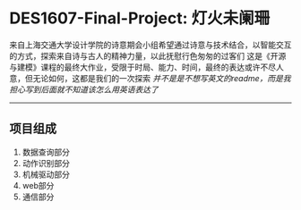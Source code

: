 # DES1607-Final-Project: 灯火未阑珊

来自上海交通大学设计学院的诗意期会小组希望通过诗意与技术结合，以智能交互的方式，探索来自诗与古人的精神力量，以此抚慰行色匆匆的过客们
这是《开源与建模》课程的最终大作业，受限于时局、能力、时间，最终的表达或许不尽人意，但无论如何，这都是我们的一次探索
*并不是是不想写英文的readme，而是我担心写到后面就不知道该怎么用英语表达了*

****

## 项目组成

1. 数据查询部分
2. 动作识别部分
3. 机械驱动部分
4. web部分
5. 通信部分
